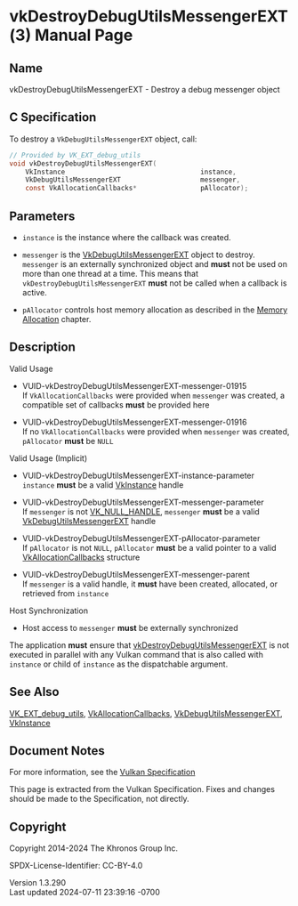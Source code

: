 # vkDestroyDebugUtilsMessengerEXT(3) Manual Page

## Name

vkDestroyDebugUtilsMessengerEXT - Destroy a debug messenger object



## <a href="#_c_specification" class="anchor"></a>C Specification

To destroy a `VkDebugUtilsMessengerEXT` object, call:

``` c
// Provided by VK_EXT_debug_utils
void vkDestroyDebugUtilsMessengerEXT(
    VkInstance                                  instance,
    VkDebugUtilsMessengerEXT                    messenger,
    const VkAllocationCallbacks*                pAllocator);
```

## <a href="#_parameters" class="anchor"></a>Parameters

- `instance` is the instance where the callback was created.

- `messenger` is the
  [VkDebugUtilsMessengerEXT](https://registry.khronos.org/vulkan/specs/1.3-extensions/man/html/VkDebugUtilsMessengerEXT.html) object to
  destroy. `messenger` is an externally synchronized object and **must**
  not be used on more than one thread at a time. This means that
  `vkDestroyDebugUtilsMessengerEXT` **must** not be called when a
  callback is active.

- `pAllocator` controls host memory allocation as described in the <a
  href="https://registry.khronos.org/vulkan/specs/1.3-extensions/html/vkspec.html#memory-allocation"
  target="_blank" rel="noopener">Memory Allocation</a> chapter.

## <a href="#_description" class="anchor"></a>Description

Valid Usage

- <a href="#VUID-vkDestroyDebugUtilsMessengerEXT-messenger-01915"
  id="VUID-vkDestroyDebugUtilsMessengerEXT-messenger-01915"></a>
  VUID-vkDestroyDebugUtilsMessengerEXT-messenger-01915  
  If `VkAllocationCallbacks` were provided when `messenger` was created,
  a compatible set of callbacks **must** be provided here

- <a href="#VUID-vkDestroyDebugUtilsMessengerEXT-messenger-01916"
  id="VUID-vkDestroyDebugUtilsMessengerEXT-messenger-01916"></a>
  VUID-vkDestroyDebugUtilsMessengerEXT-messenger-01916  
  If no `VkAllocationCallbacks` were provided when `messenger` was
  created, `pAllocator` **must** be `NULL`

Valid Usage (Implicit)

- <a href="#VUID-vkDestroyDebugUtilsMessengerEXT-instance-parameter"
  id="VUID-vkDestroyDebugUtilsMessengerEXT-instance-parameter"></a>
  VUID-vkDestroyDebugUtilsMessengerEXT-instance-parameter  
  `instance` **must** be a valid [VkInstance](https://registry.khronos.org/vulkan/specs/1.3-extensions/man/html/VkInstance.html) handle

- <a href="#VUID-vkDestroyDebugUtilsMessengerEXT-messenger-parameter"
  id="VUID-vkDestroyDebugUtilsMessengerEXT-messenger-parameter"></a>
  VUID-vkDestroyDebugUtilsMessengerEXT-messenger-parameter  
  If `messenger` is not [VK_NULL_HANDLE](https://registry.khronos.org/vulkan/specs/1.3-extensions/man/html/VK_NULL_HANDLE.html),
  `messenger` **must** be a valid
  [VkDebugUtilsMessengerEXT](https://registry.khronos.org/vulkan/specs/1.3-extensions/man/html/VkDebugUtilsMessengerEXT.html) handle

- <a href="#VUID-vkDestroyDebugUtilsMessengerEXT-pAllocator-parameter"
  id="VUID-vkDestroyDebugUtilsMessengerEXT-pAllocator-parameter"></a>
  VUID-vkDestroyDebugUtilsMessengerEXT-pAllocator-parameter  
  If `pAllocator` is not `NULL`, `pAllocator` **must** be a valid
  pointer to a valid [VkAllocationCallbacks](https://registry.khronos.org/vulkan/specs/1.3-extensions/man/html/VkAllocationCallbacks.html)
  structure

- <a href="#VUID-vkDestroyDebugUtilsMessengerEXT-messenger-parent"
  id="VUID-vkDestroyDebugUtilsMessengerEXT-messenger-parent"></a>
  VUID-vkDestroyDebugUtilsMessengerEXT-messenger-parent  
  If `messenger` is a valid handle, it **must** have been created,
  allocated, or retrieved from `instance`

Host Synchronization

- Host access to `messenger` **must** be externally synchronized

The application **must** ensure that
[vkDestroyDebugUtilsMessengerEXT](https://registry.khronos.org/vulkan/specs/1.3-extensions/man/html/vkDestroyDebugUtilsMessengerEXT.html)
is not executed in parallel with any Vulkan command that is also called
with `instance` or child of `instance` as the dispatchable argument.

## <a href="#_see_also" class="anchor"></a>See Also

[VK_EXT_debug_utils](https://registry.khronos.org/vulkan/specs/1.3-extensions/man/html/VK_EXT_debug_utils.html),
[VkAllocationCallbacks](https://registry.khronos.org/vulkan/specs/1.3-extensions/man/html/VkAllocationCallbacks.html),
[VkDebugUtilsMessengerEXT](https://registry.khronos.org/vulkan/specs/1.3-extensions/man/html/VkDebugUtilsMessengerEXT.html),
[VkInstance](https://registry.khronos.org/vulkan/specs/1.3-extensions/man/html/VkInstance.html)

## <a href="#_document_notes" class="anchor"></a>Document Notes

For more information, see the <a
href="https://registry.khronos.org/vulkan/specs/1.3-extensions/html/vkspec.html#vkDestroyDebugUtilsMessengerEXT"
target="_blank" rel="noopener">Vulkan Specification</a>

This page is extracted from the Vulkan Specification. Fixes and changes
should be made to the Specification, not directly.

## <a href="#_copyright" class="anchor"></a>Copyright

Copyright 2014-2024 The Khronos Group Inc.

SPDX-License-Identifier: CC-BY-4.0

Version 1.3.290  
Last updated 2024-07-11 23:39:16 -0700
